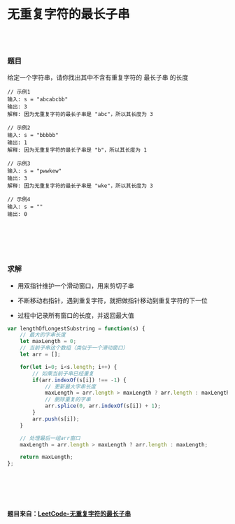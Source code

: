 # 无重复字符的最长子串

<br></br>

### 题目

给定一个字符串，请你找出其中不含有重复字符的 最长子串 的长度

```
// 示例1
输入: s = "abcabcbb"
输出: 3 
解释: 因为无重复字符的最长子串是 "abc"，所以其长度为 3

// 示例2
输入: s = "bbbbb"
输出: 1
解释: 因为无重复字符的最长子串是 "b"，所以其长度为 1

// 示例3
输入: s = "pwwkew"
输出: 3
解释: 因为无重复字符的最长子串是 "wke"，所以其长度为 3

// 示例4
输入: s = ""
输出: 0
```

<br></br>
<br></br>




### 求解

- 用双指针维护一个滑动窗口，用来剪切子串

- 不断移动右指针，遇到重复字符，就把做指针移动到重复字符的下一位

- 过程中记录所有窗口的长度，并返回最大值

```javascript
var lengthOfLongestSubstring = function(s) {
    // 最大的字串长度
    let maxLength = 0;
    // 当前子串这个数组（类似于一个滑动窗口）
    let arr = [];

    for(let i=0; i<s.length; i++) {
        // 如果当前子串已经重复
        if(arr.indexOf(s[i]) !== -1) {
            // 更新最大字串长度
            maxLength = arr.length > maxLength ? arr.length : maxLength;
            // 删除重复的字串
            arr.splice(0, arr.indexOf(s[i]) + 1);
        }
        arr.push(s[i]);
    }

    // 处理最后一组arr窗口
    maxLength = arr.length > maxLength ? arr.length : maxLength;

    return maxLength;
};
```

<br></br>
<br></br>


**题目来自：[LeetCode-无重复字符的最长子串](https://leetcode-cn.com/problems/longest-substring-without-repeating-characters/)**
